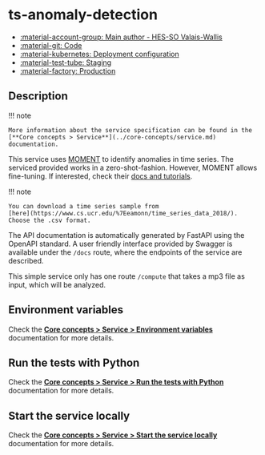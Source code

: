 # ts-anomaly-detection

- [:material-account-group: Main author - HES-SO Valais-Wallis](https://www.hes-so.ch/swiss-ai-center/equipe)
- [:material-git: Code](https://github.com/swiss-ai-center/ts-anomaly-detection-service)
- [:material-kubernetes: Deployment configuration](https://github.com/swiss-ai-center/ts-anomaly-detection-service/tree/main/kubernetes)
- [:material-test-tube: Staging](https://ts-anomaly-detection-swiss-ai-center.kube-ext.isc.heia-fr.ch)
- [:material-factory: Production](https://ts-anomaly-detection-service.swiss-ai-center.ch)

## Description

!!! note

    More information about the service specification can be found in the
    [**Core concepts > Service**](../core-concepts/service.md) documentation.

This service uses
[MOMENT](https://github.com/moment-timeseries-foundation-model/moment) to
identify anomalies in time series. The serviced provided works in a
zero-shot-fashion. However, MOMENT allows fine-tuning. If interested, check
their
[docs and tutorials](https://github.com/moment-timeseries-foundation-model/moment/tree/main/tutorials).

!!! note

    You can download a time series sample from
	[here](https://www.cs.ucr.edu/%7Eeamonn/time_series_data_2018/).
    Choose the .csv format.

The API documentation is automatically generated by FastAPI using the OpenAPI
standard. A user friendly interface provided by Swagger is available under the
`/docs` route, where the endpoints of the service are described.

This simple service only has one route `/compute` that takes a mp3 file as
input, which will be analyzed.

## Environment variables

Check the
[**Core concepts > Service > Environment variables**](../core-concepts/service.md#environment-variables)
documentation for more details.

## Run the tests with Python

Check the
[**Core concepts > Service > Run the tests with Python**](../core-concepts/service.md#run-the-tests-with-python)
documentation for more details.

## Start the service locally

Check the
[**Core concepts > Service > Start the service locally**](../core-concepts/service.md#start-the-service-locally)
documentation for more details.
